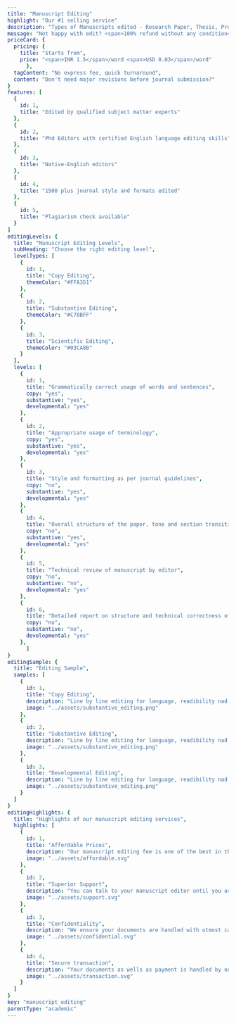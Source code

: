 ```yaml
---
title: "Manuscript Editing"
highlight: "Our #1 selling service"
description: "Types of Manuscripts edited - Research Paper, Thesis, Proposal, Technical Editing"
message: "Not happy with edit? <span>100% refund without any condition</span>"
priceCard: {
  pricing: {
    title: "Starts from",
    price: "<span>INR 1.5</span>/word <span>USD 0.03</span>/word"
      },
  tagContent: "No express fee, quick turnaround",
  content: "Don't need major revisions before journal submission?"
}
features: [
  {
    id: 1,
    title: "Edited by qualified subject matter experts"
  },
  {
    id: 2,
    title: "Phd Editors with certified English language editing skills"
  },
  {
    id: 3,
    title: "Native-English editors"
  },
  {
    id: 4,
    title: "1500 plus journal style and formats edited"
  },
  {
    id: 5,
    title: "Plagiarism check available"
  }
]
editingLevels: {
  title: "Manuscript Editing Levels",
  subHeading: "Choose the right editing level",
  levelTypes: [
    {
      id: 1,
      title: "Copy Editing",
      themeColor: "#FFA351"
    },
    {
      id: 2,
      title: "Substantive Editing",
      themeColor: "#C78BFF"
    },
    {
      id: 3,
      title: "Scientific Editing",
      themeColor: "#03CA8B"
    }
  ],
  levels: [
    {
      id: 1,
      title: "Grammatically correct usage of words and sentences",
      copy: "yes",
      substantive: "yes",
      developmental: "yes"
    },
    {
      id: 2,
      title: "Appropriate usage of terminology",
      copy: "yes",
      substantive: "yes",
      developmental: "yes"
    },
    {
      id: 3,
      title: "Style and formatting as per journal guidelines",
      copy: "no",
      substantive: "yes",
      developmental: "yes"
    },
    {
      id: 4,
      title: "Overall structure of the paper, tone and section transition",
      copy: "no",
      substantive: "yes",
      developmental: "yes"
    },
    {
      id: 5,
      title: "Technical review of manuscript by editor",
      copy: "no",
      substantive: "no",
      developmental: "yes"
    },
    {
      id: 6,
      title: "Detailed report on structure and technical correctness of your manuscript",
      copy: "no",
      substantive: "no",
      developmental: "yes"
    },
      ]
}
editingSample: {
  title: "Editing Sample",
  samples: [
    {
      id: 1,
      title: "Copy Editing",
      description: "Line by line editing for language, readibility nad technical learning improvement",
      image: "../assets/substantive_editing.png"
    },
    {
      id: 2,
      title: "Substantive Editing",
      description: "Line by line editing for language, readibility nad technical learning improvement",
      image: "../assets/substantive_editing.png"
    },
    {
      id: 3,
      title: "Developmental Editing",
      description: "Line by line editing for language, readibility nad technical learning improvement",
      image: "../assets/substantive_editing.png"
    }
  ]
}
editingHighlights: {
  title: "Highlights of our manuscript editing services",
  highlights: [
    {
      id: 1,
      title: "Affordable Prices",
      description: "Our manuscript editing fee is one of the best in the industry for the level of quality work we offer from our trusted PhD and native English editors.",
      image: "../assets/affordable.svg"
    },
    {
      id: 2,
      title: "Superior Support",
      description: "You can talk to your manuscript editor until you are satisfied with our editing service, get your queries answered via email or chat and send your manuscript after review from journal editor for further check.",
      image: "../assets/support.svg"
    },
    {
      id: 3,
      title: "Confidentiality",
      description: "We ensure your documents are handled with utmost care. We can sign NDA if necessary.",
      image: "../assets/confidential.svg"
    },
    {
      id: 4,
      title: "Secure transaction",
      description: "Your documents as wells as payment is handled by our secure website which has passed the best level of security testing in the industry.",
      image: "../assets/transaction.svg"
    }
  ]
}
key: "manuscript_editing"
parentType: "academic"
---
```


